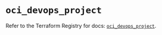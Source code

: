 # `oci_devops_project`

Refer to the Terraform Registry for docs: [`oci_devops_project`](https://registry.terraform.io/providers/oracle/oci/6.18.0/docs/resources/devops_project).

